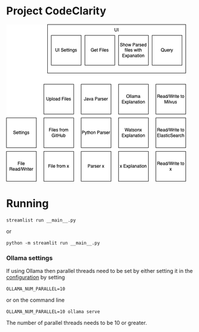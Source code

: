 # Project CodeClarity
![alt text](architecture.png)

# Running
```
streamlist run __main__.py
```
or
```
python -m streamlit run __main__.py
```

### Ollama settings
If using Ollama then parallel threads need to be set by either setting it in the [configuration](https://github.com/ollama/ollama/blob/main/docs/faq.md#how-do-i-configure-ollama-server) by setting
```
OLLAMA_NUM_PARALLEL=10
```
or on the command line 
```
OLLAMA_NUM_PARALLEL=10 ollama serve
```

The number of parallel threads needs to be 10 or greater.
